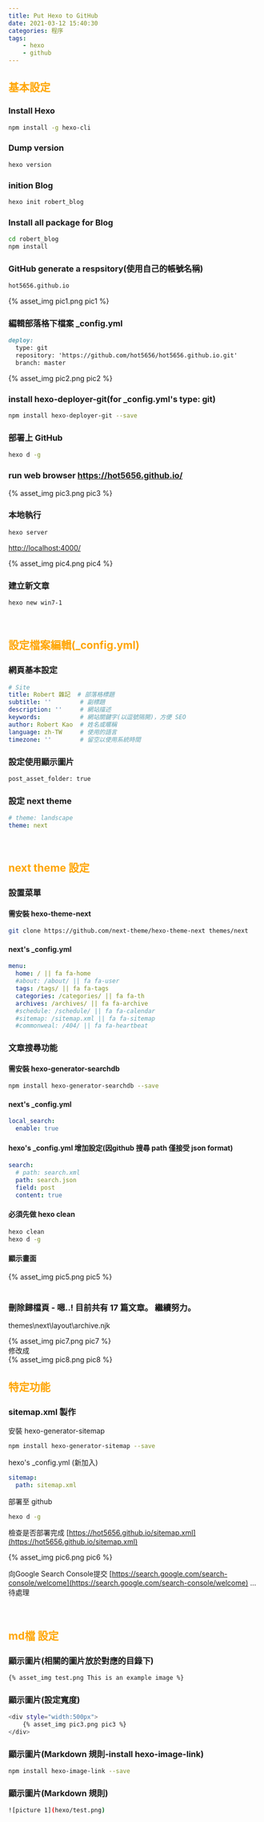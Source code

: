 ```yaml
---
title: Put Hexo to GitHub
date: 2021-03-12 15:40:30
categories: 程序
tags: 
	- hexo 
	- github
---
```


<style>
h2 {
  color: orange; 
}
</style>

## 基本設定

### Install Hexo

``` bash
npm install -g hexo-cli
```

### Dump version

``` bash
hexo version
```
<!--more-->

### inition Blog

``` bash
hexo init robert_blog
```

### Install all package for Blog

``` bash
cd robert_blog
npm install
```

### GitHub generate a respsitory(使用自己的帳號名稱)

``` bash
hot5656.github.io
```
<div style="width:500px">
	{% asset_img pic1.png pic1 %}
</div>

### 編輯部落格下檔案 _config.yml

``` md
deploy:
  type: git
  repository: 'https://github.com/hot5656/hot5656.github.io.git'
  branch: master
```
<div style="width:500px">
	{% asset_img pic2.png pic2 %}
</div>

### install hexo-deployer-git(for _config.yml's type: git)

``` bash
npm install hexo-deployer-git --save
```


### 部署上 GitHub
``` bash
hexo d -g
```

### run web browser https://hot5656.github.io/
<div style="width:800px">
	{% asset_img pic3.png pic3 %}
</div>


### 本地執行
``` bash
hexo server
```
[http://localhost:4000/](http://localhost:4000/)
<div style="width:800px">
	{% asset_img pic4.png pic4 %}
</div>

### 建立新文章
``` bash
hexo new win7-1
```

<br>

## 設定檔案編輯(_config.yml)

###  網頁基本設定
``` yaml
# Site
title: Robert 雜記  # 部落格標題
subtitle: ''        # 副標題
description: ''     # 網站描述 
keywords:           # 網站關鍵字(以逗號隔開)，方便 SEO 
author: Robert Kao  # 姓名或暱稱
language: zh-TW     # 使用的語言
timezone: ''        # 留空以使用系統時間
```

### 設定使用顯示圖片
``` bash
post_asset_folder: true
```

### 設定 next theme
``` yaml
# theme: landscape
theme: next
```

<br>

## next theme 設定

### 設置菜單
#### 需安裝 hexo-theme-next
```bash
git clone https://github.com/next-theme/hexo-theme-next themes/next
```
#### next's _config.yml
``` yaml
menu:
  home: / || fa fa-home
  #about: /about/ || fa fa-user
  tags: /tags/ || fa fa-tags
  categories: /categories/ || fa fa-th
  archives: /archives/ || fa fa-archive
  #schedule: /schedule/ || fa fa-calendar
  #sitemap: /sitemap.xml || fa fa-sitemap
  #commonweal: /404/ || fa fa-heartbeat
```

### 文章搜尋功能
#### 需安裝 hexo-generator-searchdb
```bash
npm install hexo-generator-searchdb --save
```
#### next's _config.yml
``` yaml
local_search:
  enable: true
```
#### hexo's _config.yml 增加設定(因github 搜尋 path 僅接受 json format)
```yaml
search:
  # path: search.xml
  path: search.json
  field: post
  content: true
```
#### 必須先做 hexo clean
``` bash
hexo clean
hexo d -g
```
#### 顯示畫面
<div style="width:500px">
	{% asset_img pic5.png pic5 %}
</div>

<br>

### 刪除歸檔頁 - 嗯..! 目前共有 17 篇文章。 繼續努力。
themes\next\layout\archive.njk
<div style="width:500px">
	{% asset_img pic7.png pic7 %}
</div>
修改成
<div style="width:500px">
	{% asset_img pic8.png pic8 %}
</div>

## 特定功能

### sitemap.xml 製作
安裝 hexo-generator-sitemap
``` bash
npm install hexo-generator-sitemap --save
```
hexo's _config.yml (新加入)
``` yaml
sitemap:
  path: sitemap.xml
```
部署至 github
``` bash
hexo d -g
```
檢查是否部署完成
[https://hot5656.github.io/sitemap.xml](https://hot5656.github.io/sitemap.xml)
<div style="width:500px">
	{% asset_img pic6.png pic6 %}
</div>

向Google Search Console提交 
[https://search.google.com/search-console/welcome](https://search.google.com/search-console/welcome)
... 待處理


<br>

## md檔 設定

### 顯示圖片(相關的圖片放於對應的目錄下)
``` bash
{% asset_img test.png This is an example image %}
```

### 顯示圖片(設定寬度)
``` bash
<div style="width:500px">
	{% asset_img pic3.png pic3 %}
</div>
```

### 顯示圖片(Markdown 規則-install hexo-image-link)
``` bash
npm install hexo-image-link --save
```

### 顯示圖片(Markdown 規則)
``` bash
![picture 1](hexo/test.png)
```
